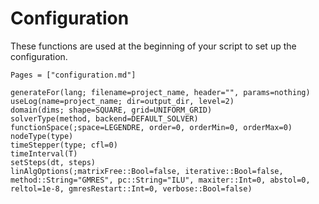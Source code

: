 # Configuration

These functions are used at the beginning of your script to set up 
the configuration.

```@index
Pages = ["configuration.md"]
```

```@docs
generateFor(lang; filename=project_name, header="", params=nothing)
useLog(name=project_name; dir=output_dir, level=2)
domain(dims; shape=SQUARE, grid=UNIFORM_GRID)
solverType(method, backend=DEFAULT_SOLVER)
functionSpace(;space=LEGENDRE, order=0, orderMin=0, orderMax=0)
nodeType(type)
timeStepper(type; cfl=0)
timeInterval(T)
setSteps(dt, steps)
linAlgOptions(;matrixFree::Bool=false, iterative::Bool=false, method::String="GMRES", pc::String="ILU", maxiter::Int=0, abstol=0, reltol=1e-8, gmresRestart::Int=0, verbose::Bool=false)
```
